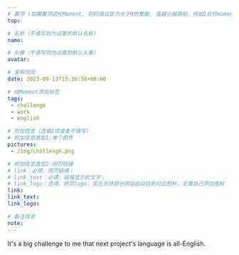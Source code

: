 ```yaml
---
# 置顶 (如需置顶这片Moment, 则将值设定为大于0的整数, 值越小越靠前，例如1会将moment放在最顶端)
top: 

# 名称（不填写则为设置的默认名称）
name:

# 头像（不填写则为设置的默认头像）
avatar:

# 发布时间
date: 2023-09-13T15:36:58+08:00

# 给Moment添加标签
tags:
 - challenge
 - work
 - english

# 附加信息（选填1项或者不填写）
# 附加信息类型1:单个图片
pictures:
 - /img/challenge.png 

# 附加信息类型2:网页链接
# link：必填，网页链接；
# link_text：必填，链接显示的文字；
# link_logo：选填，网页logo，现在支持部分网站自动找到对应图标，无需自己添加图标
link:
link_text:
link_logo:

# 备注信息
note:
---
```


<!-- 下面开始写正文 -->

It's a big challenge to me that next project's language is all-English.
